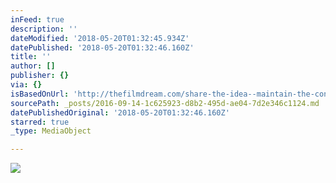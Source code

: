 ```yaml
---
inFeed: true
description: ''
dateModified: '2018-05-20T01:32:45.934Z'
datePublished: '2018-05-20T01:32:46.160Z'
title: ''
author: []
publisher: {}
via: {}
isBasedOnUrl: 'http://thefilmdream.com/share-the-idea--maintain-the-connection.html'
sourcePath: _posts/2016-09-14-1c625923-d8b2-495d-ae04-7d2e346c1124.md
datePublishedOriginal: '2018-05-20T01:32:46.160Z'
starred: true
_type: MediaObject

---
```

<article style=""><img src="http://thefilmdream.com/image/116248214_scaled_801x392.jpg" /></article>